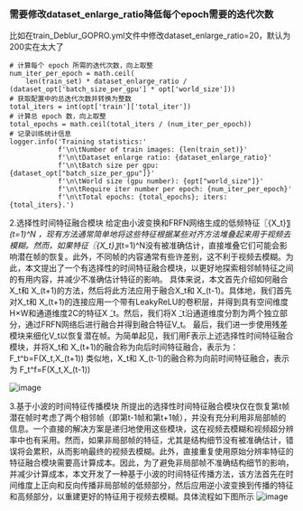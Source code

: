 ### 需要修改dataset_enlarge_ratio降低每个epoch需要的迭代次数
比如在train_Deblur_GOPRO.yml文件中修改dataset_enlarge_ratio=20，默认为200实在太大了
```
# 计算每个 epoch 所需的迭代次数，向上取整
num_iter_per_epoch = math.ceil(
    len(train_set) * dataset_enlarge_ratio / (dataset_opt['batch_size_per_gpu'] * opt['world_size']))
# 获取配置中的总迭代次数并转换为整数
total_iters = int(opt['train']['total_iter'])
# 计算总 epoch 数，向上取整
total_epochs = math.ceil(total_iters / (num_iter_per_epoch))
# 记录训练统计信息
logger.info('Training statistics:'
            f'\n\tNumber of train images: {len(train_set)}'
            f'\n\tDataset enlarge ratio: {dataset_enlarge_ratio}'
            f'\n\tBatch size per gpu: {dataset_opt["batch_size_per_gpu"]}'
            f'\n\tWorld size (gpu number): {opt["world_size"]}'
            f'\n\tRequire iter number per epoch: {num_iter_per_epoch}'
            f'\n\tTotal epochs: {total_epochs}; iters: {total_iters}.')
```


2.选择性时间特征融合模块
给定由小波变换和FRFN网络生成的低频特征〖{X_t}〗_(t=1)^N ，现有方法通常简单地将这些特征根据某些对齐方法堆叠起来用于视频去模糊。然而，如果特征〖{X_t}〗_(t=1)^N没有被准确估计，直接堆叠它们可能会影响潜在帧的恢复。此外，不同帧的内容通常有些许差别，这不利于视频去模糊。为此，本文提出了一个有选择性的时间特征融合模块，以更好地探索相邻帧特征之间的有用内容，并减少不准确估计特征的影响。
具体来说，本文首先介绍如何融合X_t和 X_(t+1)的方法，然后将此方法应用于融合X_t和 X_(t-1)。具体地，我们首先对X_t和 X_(t+1)的连接应用一个带有LeakyReLU的卷积层，并得到具有空间维度H×W和通道维度2C的特征X ̃_t。然后，我们将X ̃_t沿通道维度分割为两个独立部分，通过FRFN网络后进行融合并得到融合特征V_t。
最后，我们进一步使用残差模块来细化V_t以恢复潜在帧。为简单起见，我们用F表示上述选择性时间特征融合模块，并将X_t和 X_(t+1)的融合称为向后时间特征融合，表示为：
F_t^b=F(X_t,X_(t+1))
类似地，X_t和 X_(t-1)的融合称为向前时间特征融合，表示为
F_t^f=F(X_t,X_(t-1))

![image](https://github.com/user-attachments/assets/d1311ac9-159d-4e56-bc13-eb33396b22d6)




3.基于小波的时间特征传播模块
所提出的选择性时间特征融合模块仅在恢复第t帧潜在帧时考虑了两个相邻帧（即第t-1帧和第t+1帧），并没有充分利用非局部帧的信息。一个直接的解决方案是递归地使用这些模块，这在视频去模糊和视频超分辨率中也有采用。然而，如果非局部帧的特征，尤其是结构细节没有被准确估计，错误将会累积，从而影响最终的视频去模糊。此外，直接重复使用原始分辨率特征的特征融合模块需要高计算成本。因此，为了避免非局部帧不准确结构细节的影响，并减少计算成本，本文开发了一种基于小波的时间特征传播方法，该方法首先在时间维度上正向和反向传播非局部帧的低频部分，然后应用逆小波变换到传播的特征和高频部分，以重建更好的特征用于视频去模糊。具体流程如下图所示
![image](https://github.com/user-attachments/assets/01d86a57-451c-4364-8c02-8467556648ad)




